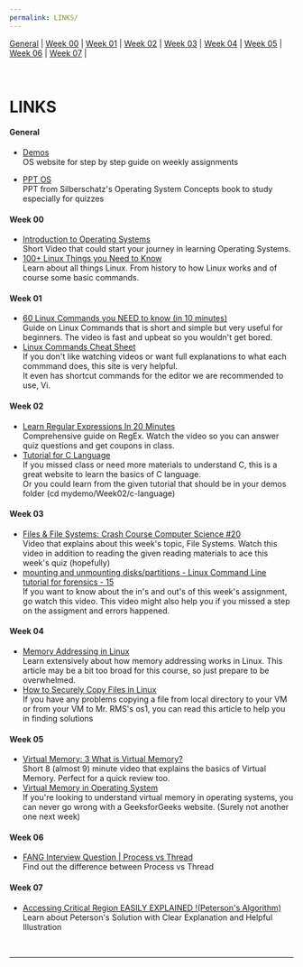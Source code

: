 ```yaml
---
permalink: LINKS/
---
```


[General](#general) | [Week 00](#week-00) | [Week 01](#week-01) | [Week 02](#week-02) | [Week 03](#week-03) | [Week 04](#week-04) | [Week 05](#week-05) | [Week 06](#week-06) | [Week 07](#week-07) |

<br>

# LINKS

#### General

* [Demos](https://demos.vlsm.org/)
<br> OS website for step by step guide on weekly assignments

* [PPT OS](https://codex.cs.yale.edu/avi/os-book/OS10/slide-dir/)
<br>PPT from Silberschatz's Operating System Concepts book to study especially for quizzes

#### Week 00

* [Introduction to Operating Systems](https://www.youtube.com/watch?v=vBURTt97EkA)
<br>Short Video that could start your journey in learning Operating Systems.
* [100+ Linux Things you Need to Know](https://www.youtube.com/watch?v=LKCVKw9CzFo)
<br>Learn about all things Linux. From history to how Linux works and of course some basic commands.

#### Week 01
* [60 Linux Commands you NEED to know (in 10 minutes)](https://www.youtube.com/watch?v=gd7BXuUQ91w)
<br>Guide on Linux Commands that is short and simple but very useful for beginners. The video is fast and upbeat so you wouldn't get bored.
* [Linux Commands Cheat Sheet](https://www.geeksforgeeks.org/linux-commands-cheat-sheet/)
<br>If you don't like watching videos or want full explanations to what each commmand does, this site is very helpful.
<br>It even has shortcut commands for the editor we are recommended to use, Vi.

#### Week 02
* [Learn Regular Expressions In 20 Minutes](https://www.youtube.com/watch?v=rhzKDrUiJVk)
<br>Comprehensive guide on RegEx. Watch the video so you can answer quiz questions and get coupons in class. 
* [Tutorial for C Language](https://www.w3schools.com/c/)
<br>If you missed class or need more materials to understand C, this is a great website to learn the basics of C language.
<br>Or you could learn from the given tutorial that should be in your demos folder (cd mydemo/Week02/c-language)

#### Week 03
* [Files & File Systems: Crash Course Computer Science #20](https://www.youtube.com/watch?v=KN8YgJnShPM)
<br>Video that explains about this week's topic, File Systems. Watch this video in addition to reading the given reading materials to ace this week's quiz (hopefully)
* [mounting and unmounting disks/partitions - Linux Command Line tutorial for forensics - 15](https://www.youtube.com/watch?v=F-a_BBAGfkE)
<br>If you want to know about the in's and out's of this week's assignment, go watch this video. This video might also help you if you missed a step on the assigment and errors happened.

#### Week 04
* [Memory Addressing in Linux](https://notes.shichao.io/utlk/ch2/#handling-the-hardware-cache-and-the-tlb)
<br>Learn extensively about how memory addressing works in Linux. This article may be a bit too broad for this course, so just prepare to be overwhelmed.
* [How to Securely Copy Files in Linux](https://www.geeksforgeeks.org/scp-command-in-linux-with-examples/)
<br>If you have any problems copying a file from local directory to your VM or from your VM to Mr. RMS's os1, you can read this article to help you in finding solutions

#### Week 05
* [Virtual Memory: 3 What is Virtual Memory?](https://www.youtube.com/watch?v=qlH4-oHnBb8)
<br>Short 8 (almost 9) minute video that explains the basics of Virtual Memory. Perfect for a quick review too.
* [Virtual Memory in Operating System](https://www.geeksforgeeks.org/virtual-memory-in-operating-system/)
<br>If you're looking to understand virtual memory in operating systems, you can never go wrong with a GeeksforGeeks website. (Surely not another one next week)

#### Week 06
* [FANG Interview Question | Process vs Thread](https://www.youtube.com/watch?v=4rLW7zg21gI)
<br>Find out the difference between Process vs Thread

#### Week 07
* [Accessing Critical Region EASILY EXPLAINED !(Peterson's Algorithm)](https://www.youtube.com/watch?v=r3Ma_4_vF2s)
<br>Learn about Peterson's Solution with Clear Explanation and Helpful Illustration

<br>
<hr>
